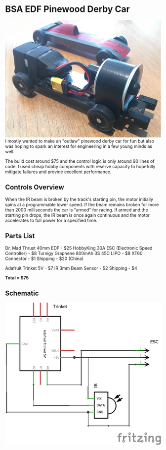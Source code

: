 # BSA EDF Pinewood Derby Car
![Alt text](media/car.png?raw=true "Car")
I mostly wanted to make an "outlaw" pinewood derby car for fun but also was hoping to spark an interest for engineering in a few young minds as well.  

The build cost around $75 and the control logic is only around 90 lines of code.  I used cheap hobby components with reserve capacity to hopefully mitigate failures and provide excellent performance.

## Controls Overview
When the IR beam is broken by the track's starting pin, the motor initially spins at a programmable lower speed.
If the beam remains broken for more than 2000 milliseconds the car is "armed" for racing.
If armed and the starting pin drops, the IR beam is once again continuous and the motor accelerates to full power for a specified time.

## Parts List
Dr. Mad Thrust 40mm EDF - $25
HobbyKing 30A ESC (Electronic Speed Controller) - $8
Turnigy Graphene 800mAh 3S 45C LIPO - $8
XT60 Connector - $1
Shipping - $20 (China)

Adafruit Trinket 5V - $7
IR 3mm Beam Sensor - $2
Shipping - $4

**Total = $75**

## Schematic
![Alt text](media/sketch_schem.png?raw=true "Schematic")
